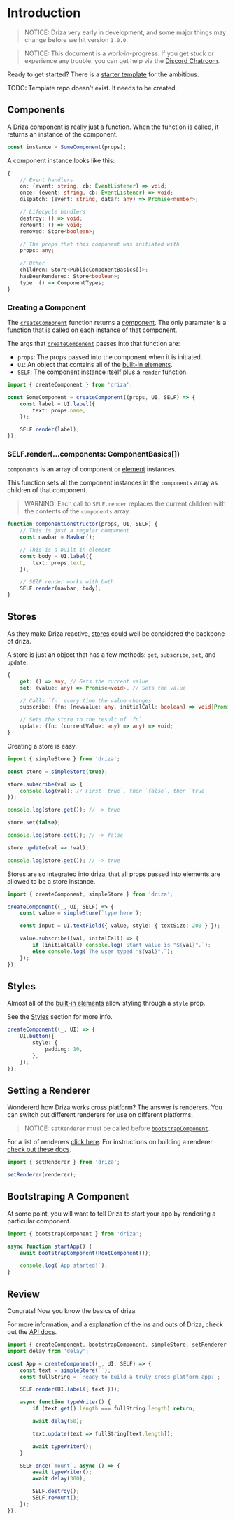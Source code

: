 # Introduction

> NOTICE: Driza very early in development, and some major things may change before we hit version `1.0.0`.

> NOTICE: This document is a work-in-progress. If you get stuck or experience any trouble, you can get help via the [Discord Chatroom](https://discord.gg/EzctDxj).

Ready to get started? There is a [starter template](https://github.com/Vehmloewff/driza-template) for the ambitious.

TODO: Template repo doesn't exist. It needs to be created.

## Components

A Driza component is really just a function. When the function is called, it returns an instance of the component.

```ts
const instance = SomeComponent(props);
```

A component instance looks like this:

```ts
{
	// Event handlers
	on: (event: string, cb: EventListener) => void;
	once: (event: string, cb: EventListener) => void;
	dispatch: (event: string, data?: any) => Promise<number>;

	// Lifecycle handlers
	destroy: () => void;
	reMount: () => void;
	removed: Store<boolean>;

	// The props that this component was initiated with
	props: any;

	// Other
	children: Store<PublicComponentBasics[]>;
	hasBeenRendered: Store<boolean>;
	type: () => ComponentTypes;
}
```

### Creating a Component

The [`createComponent`](02-driza.md) function returns a [component](#components). The only paramater is a function that is called on each instance of that component.

The args that [`createComponent`](02-driza.md) passes into that function are:

-   `props`: The props passed into the component when it is initiated.
-   `UI`: An object that contains all of the [built-in elements](07-built-in-elements.md).
-   `SELF`: The component instance itself plus a [`render`](#selfrendercomponents-componentbasics) function.

```ts
import { createComponent } from 'driza';

const SomeComponent = createComponent((props, UI, SELF) => {
	const label = UI.label({
		text: props.name,
	});

	SELF.render(label);
});
```

### SELF.render(...components: ComponentBasics[])

`components` is an array of component or [element](07-built-in-elements.md) instances.

This function sets all the component instances in the `components` array as children of that component.

> WARNING: Each call to `SELF.render` replaces the current children with the contents of the `components` array.

```ts
function componentConstructor(props, UI, SELF) {
	// This is just a regular component
	const navbar = Navbar();

	// This is a built-in element
	const body = UI.label({
		text: props.text,
	});

	// SElF.render works with both
	SELF.render(navbar, body);
}
```

## Stores

As they make Driza reactive, [stores](03-driza-store.md) could well be considered the backbone of driza.

A store is just an object that has a few methods: `get`, `subscribe`, `set`, and `update`.

```ts
{
	get: () => any, // Gets the current value
	set: (value: any) => Promise<void>, // Sets the value

	// Calls `fn` every time the value changes
	subscribe: (fn: (newValue: any, initialCall: boolean) => void|Promise<void>) => void;

	// Sets the store to the result of `fn`
	update: (fn: (currentValue: any) => any) => void;
}
```

Creating a store is easy.

```ts
import { simpleStore } from 'driza';

const store = simpleStore(true);

store.subscribe(val => {
	console.log(val); // First `true`, then `false`, then `true`
});

console.log(store.get()); // -> true

store.set(false);

console.log(store.get()); // -> false

store.update(val => !val);

console.log(store.get()); // -> true
```

Stores are so integrated into driza, that all props passed into elements are allowed to be a store instance.

```ts
import { createComponent, simpleStore } from 'driza';

createComponent((_, UI, SELF) => {
	const value = simpleStore(`type here`);

	const input = UI.textField({ value, style: { textSize: 200 } });

	value.subscribe((val, initalCall) => {
		if (initialCall) console.log(`Start value is "${val}".`);
		else console.log(`The user typed "${val}".`);
	});
});
```

## Styles

Almost all of the [built-in elements](07-built-in-elements.md) allow styling through a `style` prop.

See the [Styles](04-styles.md) section for more info.

```ts
createComponent((_, UI) => {
	UI.button({
		style: {
			padding: 10,
		},
	});
});
```

## Setting a Renderer

Wondererd how Driza works cross platform? The answer is renderers. You can switch out different renderers for use on different platforms.

> NOTICE: `setRenderer` must be called before [`bootstrapComponent`](#bootstraping-a-component]).

For a list of renderers [click here](renderers.md). For instructions on building a renderer [check out these docs](08-creating-a-renderer.md).

```ts
import { setRenderer } from 'driza';

setRenderer(renderer);
```

## Bootstraping A Component

At some point, you will want to tell Driza to start your app by rendering a particular component.

```ts
import { bootstrapComponent } from 'driza';

async function startApp() {
	await bootstrapComponent(RootComponent());

	console.log(`App started!`);
}
```

## Review

Congrats! Now you know the basics of driza.

For more information, and a explanation of the ins and outs of Driza, check out the [API docs](README.md#api).

```ts
import { createComponent, bootstrapComponent, simpleStore, setRenderer } from 'driza';
import delay from 'delay';

const App = createComponent((_, UI, SELF) => {
	const text = simpleStore(``);
	const fullString = `Ready to build a truly cross-platform app?`;

	SELF.render(UI.label({ text }));

	async function typeWriter() {
		if (text.get().length === fullString.length) return;

		await delay(50);

		text.update(text => fullString[text.length]);

		await typeWriter();
	}

	SELF.once(`mount`, async () => {
		await typeWriter();
		await delay(300);

		SELF.destroy();
		SELF.reMount();
	});
});
```
